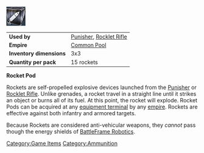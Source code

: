 ![](images/rocketpod.jpg "rocketpod.jpg")

|                          |                                                            |
| ------------------------ | ---------------------------------------------------------- |
| **Used by**              | [Punisher](../weapons/Punisher.md), [Rocklet Rifle](../Rocklet_Rifle.md) |
| **Empire**               | [Common Pool](../terminology/Common_Pool.md)                              |
| **Inventory dimensions** | 3x3                                                        |
| **Quantity per pack**    | 15 rockets                                                 |

**Rocket Pod**

Rockets are self-propelled explosive devices launched from the
[Punisher](../weapons/Punisher.md) or [Rocklet
Rifle](../Rocklet_Rifle.md). Unlike grenades, a rocket travel in a
straight line until it strikes an object or burns all of its fuel. At
this point, the rocket will explode. Rocket Pods can be acquired at any
[equipment terminal](../items/Equipment_Terminal.md) by any
[empire](../terminology/Empire.md). Rockets are effective against both infantry
and armored targets.

Because Rockets are considered anti-vehicular weapons, they _cannot_
pass though the energy shields of [BattleFrame
Robotics](../vehicles/BattleFrame_Robotics.md).

[Category:Game Items](Category:Game_Items.md)
[Category:Ammunition](Category:Ammunition.md)
